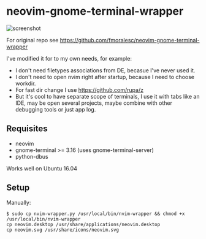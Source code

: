 neovim-gnome-terminal-wrapper
=============================

![screenshot](screenshot.gif)

For original repo see https://github.com/fmoralesc/neovim-gnome-terminal-wrapper

I've modified it for to my own needs, for example:

-	I don't need filetypes associations from DE, becasue I've never used it.
-	I don't need to open nvim right after startup, because I need to choose workdir.
-	For fast dir change I use https://github.com/rupa/z
-	But it's cool to have separate scope of terminals, I use it with tabs like an IDE, may be open several projects, maybe combine with other debugging tools or just app log.

Requisites
----------

-	neovim
-	gnome-terminal >= 3.16 (uses gnome-terminal-server)
-	python-dbus

Works well on Ubuntu 16.04

Setup
-----

Manually:

```
$ sudo cp nvim-wrapper.py /usr/local/bin/nvim-wrapper && chmod +x /usr/local/bin/nvim-wrapper
cp neovim.desktop /usr/share/applications/neovim.desktop
cp neovim.svg /usr/share/icons/neovim.svg
```
